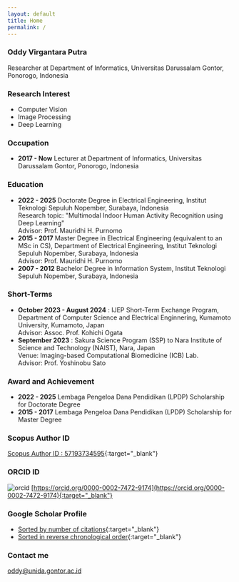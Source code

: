 ```yaml
---
layout: default
title: Home
permalink: /
---
```


### Oddy Virgantara Putra ###
Researcher at Department of Informatics, Universitas Darussalam Gontor, Ponorogo, Indonesia

### Research Interest ###
* Computer Vision
* Image Processing
* Deep Learning

### Occupation ###
* **2017 - Now** Lecturer at Department of Informatics, Universitas Darussalam Gontor, Ponorogo, Indonesia

### Education ###
* **2022 - 2025** Doctorate Degree in Electrical Engineering, Institut Teknologi Sepuluh Nopember, Surabaya, Indonesia\
Research topic: "Multimodal Indoor Human Activity Recognition using Deep Learning"\
Advisor: Prof. Mauridhi H. Purnomo
* **2015 - 2017** Master Degree in Electrical Engineering (equivalent to an MSc in CS), Department of Electrical Engineering, Institut Teknologi Sepuluh Nopember, Surabaya, Indonesia\
Advisor: Prof. Mauridhi H. Purnomo
* **2007 - 2012** Bachelor Degree in Information System, Institut Teknologi Sepuluh Nopember, Surabaya, Indonesia

### Short-Terms ###
* **October 2023 - August 2024** : IJEP Short-Term Exchange Program, Department of Computer Science and Electrical Enginnering, Kumamoto University, Kumamoto, Japan\
Advisor: Assoc. Prof. Kohichi Ogata
* **September 2023** : Sakura Science Program (SSP) to Nara Institute of Science and Technology (NAIST), Nara, Japan\
Venue: Imaging-based Computational Biomedicine (ICB) Lab.\
Advisor: Prof. Yoshinobu Sato



### Award and Achievement ###
* **2022 - 2025** Lembaga Pengeloa Dana Pendidikan (LPDP) Scholarship for Doctorate Degree
* **2015 - 2017** Lembaga Pengeloa Dana Pendidikan (LPDP) Scholarship for Master Degree

### Scopus Author ID ###
[Scopus Author ID : 57193734595](https://www.scopus.com/authid/detail.uri?authorId=57193734595){:target="_blank"}

### ORCID ID ###
![orcid](https://orcid.org/sites/default/files/images/orcid_16x16.png)
[https://orcid.org/0000-0002-7472-9174](https://orcid.org/0000-0002-7472-9174){:target="_blank"}

### Google Scholar Profile ###
* [Sorted by number of citations](https://scholar.google.com/citations?hl=en&user=56jbnvsAAAAJ){:target="_blank"}
* [Sorted in reverse chronological order](https://scholar.google.com/citations?hl=en&user=56jbnvsAAAAJ&view_op=list_works&sortby=pubdate){:target="_blank"}

### Contact me ###
[oddy@unida.gontor.ac.id](mailto:oddy@unida.gontor.ac.id)